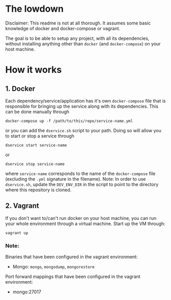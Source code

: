 # The lowdown

Disclaimer: This readme is not at all thorough. It assumes some basic knowledge of docker and docker-compose or vagrant.

The goal is to be able to setup any project, with all its dependencies, without installing anything other than `docker`
(and `docker-compose`) on your host machine.

# How it works
## 1. Docker
Each dependency/service/application has it's own `docker-compose` file that is responsible for bringing up the service
along with its dependencies. This can be done manually through
```
docker-compose up -f /path/to/this/repo/service-name.yml
```

or you can add the `dservice.sh` script to your path. Doing so will allow you to
start or stop a service through
```
dservice start service-name
```
or
```
dservice stop service-name
```
where `service-name` corresponds to the name of the `docker-compose` file (excluding the `.yml` signature in the
filename).
Note: In order to use `dservice.sh`, update the `DEV_ENV_DIR` in the script to point to the directory where this repository is cloned.

## 2. Vagrant
If you don't want to/can't run docker on your host machine, you can run your whole environment through a virtual
machine. Start up the VM through:
```
vagrant up
```

### Note:
Binaries that have been configured in the vagrant environment:

* Mongo: `mongo`, `mongodump`, `mongorestore`

Port forward mappings that have been configured in the vagrant environment:

* mongo:27017
